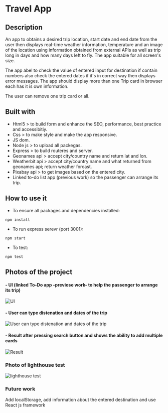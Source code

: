 # Travel App
## Description 
An app to obtains a desired trip location, start date and end date from the user then displays real-time weather information, temperature and an image of the location using information obtained from external APIs as well as trip long in days and how many days left to fly. The app suitable for all screen's size.

The app abel to check the value of entered input for destination if contain numbers also check the entered dates if it's in correct way then displays error messages. The app should display more than one Trip card in browser each has it is own information. 

The user can remove one trip card or all.
## Built with 
- Html5 > to build form and enhance the SEO, performance, best practice and accessibitiy.
- Css > to make style and make the app responsive.
- JS dom.
- Node js > to upload all packegas.
- Express > to build routeres and server.
- Geonames api > accept city/country name and return lat and lon.
- Weatherbit api > accept city/country name and what returned from geonames api; return weather forcast.
- Pixabay api > to get images based on the entered city.
- Linked to-do list app (previous work) so the passenger can arrange its trip.
## How to use it 
- To ensure all packages and dependencies installed:

`npm install`

- To run express serevr (port 3001):

`npm start`

- To test:

`npm test`

## Photos of the project
#### - UI (linked To-Do app -previose work- to help the passenger to arrange its trip)
![UI](https://user-images.githubusercontent.com/43613434/236657237-30ccdc6a-cffb-4c31-868a-3c573b9818bd.png)
#### - User can type distenation and dates of the trip
![User can type distenation and dates of the trip](https://user-images.githubusercontent.com/43613434/236657267-c1d1a234-0016-4486-a819-58e94c331546.png)
#### - Result after pressing search button and shows the ability to add multiple cards
![Result](https://user-images.githubusercontent.com/43613434/236657339-f86773d9-9d64-48a6-8435-7de98b4979e6.png)

### Photo of lighthouse test
![lighthouse test](https://github.com/almahamans/travel-app/assets/43613434/c73027c5-4561-4e7a-a74d-0595116858ee)


### Future work
 Add localStorage, add information about the entered destination and use React js framework 
